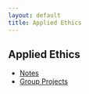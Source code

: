 ```yaml
---
layout: default
title: Applied Ethics
---
```


## Applied Ethics

+ [Notes](Handout)
+ [Group Projects](Group) 
